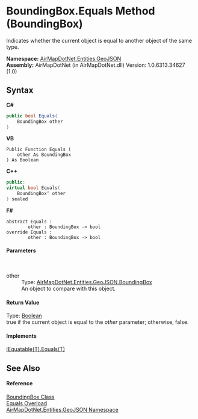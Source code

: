 # BoundingBox.Equals Method (BoundingBox)
 

Indicates whether the current object is equal to another object of the same type.

**Namespace:**&nbsp;<a href="N_AirMapDotNet_Entities_GeoJSON">AirMapDotNet.Entities.GeoJSON</a><br />**Assembly:**&nbsp;AirMapDotNet (in AirMapDotNet.dll) Version: 1.0.6313.34627 (1.0)

## Syntax

**C#**<br />
``` C#
public bool Equals(
	BoundingBox other
)
```

**VB**<br />
``` VB
Public Function Equals ( 
	other As BoundingBox
) As Boolean
```

**C++**<br />
``` C++
public:
virtual bool Equals(
	BoundingBox^ other
) sealed
```

**F#**<br />
``` F#
abstract Equals : 
        other : BoundingBox -> bool 
override Equals : 
        other : BoundingBox -> bool 
```


#### Parameters
&nbsp;<dl><dt>other</dt><dd>Type: <a href="T_AirMapDotNet_Entities_GeoJSON_BoundingBox">AirMapDotNet.Entities.GeoJSON.BoundingBox</a><br />An object to compare with this object.</dd></dl>

#### Return Value
Type: <a href="http://msdn2.microsoft.com/en-us/library/a28wyd50" target="_blank">Boolean</a><br />true if the current object is equal to the *other* parameter; otherwise, false.

#### Implements
<a href="http://msdn2.microsoft.com/en-us/library/ms131190" target="_blank">IEquatable(T).Equals(T)</a><br />

## See Also


#### Reference
<a href="T_AirMapDotNet_Entities_GeoJSON_BoundingBox">BoundingBox Class</a><br /><a href="Overload_AirMapDotNet_Entities_GeoJSON_BoundingBox_Equals">Equals Overload</a><br /><a href="N_AirMapDotNet_Entities_GeoJSON">AirMapDotNet.Entities.GeoJSON Namespace</a><br />